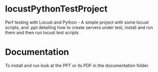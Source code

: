 # locustPythonTestProject
Perf testing with Locust and Python - A simple project with some locust scripts, and .ppt detailing how to create servers under test, install and run them and then run locust test scripts

# Documentation
To install and run look at the PPT or its PDF in the documentation folder.
